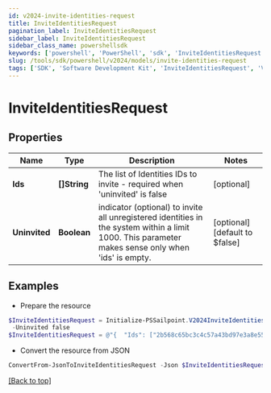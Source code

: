 ```yaml
---
id: v2024-invite-identities-request
title: InviteIdentitiesRequest
pagination_label: InviteIdentitiesRequest
sidebar_label: InviteIdentitiesRequest
sidebar_class_name: powershellsdk
keywords: ['powershell', 'PowerShell', 'sdk', 'InviteIdentitiesRequest', 'V2024InviteIdentitiesRequest'] 
slug: /tools/sdk/powershell/v2024/models/invite-identities-request
tags: ['SDK', 'Software Development Kit', 'InviteIdentitiesRequest', 'V2024InviteIdentitiesRequest']
---
```



# InviteIdentitiesRequest

## Properties

Name | Type | Description | Notes
------------ | ------------- | ------------- | -------------
**Ids** | **[]String** | The list of Identities IDs to invite - required when 'uninvited' is false | [optional] 
**Uninvited** | **Boolean** | indicator (optional) to invite all unregistered identities in the system within a limit 1000. This parameter makes sense only when 'ids' is empty. | [optional] [default to $false]

## Examples

- Prepare the resource
```powershell
$InviteIdentitiesRequest = Initialize-PSSailpoint.V2024InviteIdentitiesRequest  -Ids [2b568c65bc3c4c57a43bd97e3a8e55, 2c9180867769897d01776ed5f125512f] `
 -Uninvited false
$InviteIdentitiesRequest = @"{  "Ids": ["2b568c65bc3c4c57a43bd97e3a8e55", "2c9180867769897d01776ed5f125512f"], "Uninvited": "false "}"@
```

- Convert the resource from JSON
```powershell
ConvertFrom-JsonToInviteIdentitiesRequest -Json $InviteIdentitiesRequest
```


[[Back to top]](#) 

